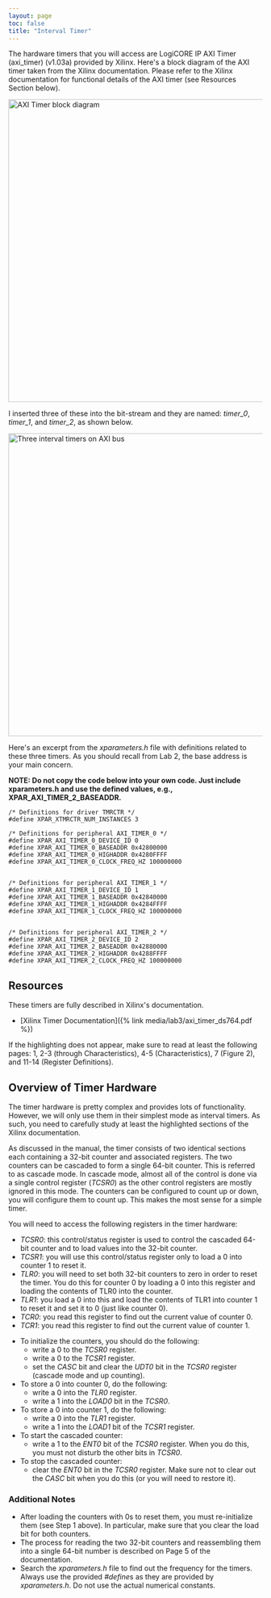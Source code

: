 ```yaml
---
layout: page
toc: false
title: "Interval Timer"
---
```


The hardware timers that you will access are LogiCORE IP AXI Timer (axi_timer) (v1.03a) provided by Xilinx. Here's a block diagram of the AXI timer taken from the Xilinx documentation. Please refer to the Xilinx documentation for functional details of the AXI timer (see Resources Section below).

<img src="{% link media/lab3/axitimerblockdiagram2.jpg %}" width="600" alt="AXI Timer block diagram">


I inserted three of these into the bit-stream and they are named: *timer_0*, *timer_1*, and *timer_2*, as shown below.

<img src="{% link media/lab3/threeintervaltimerdiagram.jpg %}" width="600" alt="Three interval timers on AXI bus">

Here's an excerpt from the *xparameters.h* file with definitions related to these three timers. As you should recall from Lab 2, the base address is your main concern.

**NOTE: Do not copy the code below into your own code. Just include xparameters.h and use the defined values, e.g., XPAR_AXI_TIMER_2_BASEADDR.**

```
/* Definitions for driver TMRCTR */
#define XPAR_XTMRCTR_NUM_INSTANCES 3

/* Definitions for peripheral AXI_TIMER_0 */
#define XPAR_AXI_TIMER_0_DEVICE_ID 0
#define XPAR_AXI_TIMER_0_BASEADDR 0x42800000
#define XPAR_AXI_TIMER_0_HIGHADDR 0x4280FFFF
#define XPAR_AXI_TIMER_0_CLOCK_FREQ_HZ 100000000


/* Definitions for peripheral AXI_TIMER_1 */
#define XPAR_AXI_TIMER_1_DEVICE_ID 1
#define XPAR_AXI_TIMER_1_BASEADDR 0x42840000
#define XPAR_AXI_TIMER_1_HIGHADDR 0x4284FFFF
#define XPAR_AXI_TIMER_1_CLOCK_FREQ_HZ 100000000


/* Definitions for peripheral AXI_TIMER_2 */
#define XPAR_AXI_TIMER_2_DEVICE_ID 2
#define XPAR_AXI_TIMER_2_BASEADDR 0x42880000
#define XPAR_AXI_TIMER_2_HIGHADDR 0x4288FFFF
#define XPAR_AXI_TIMER_2_CLOCK_FREQ_HZ 100000000
```

## Resources 
These timers are fully described in Xilinx's documentation. 

  * [Xilinx Timer Documentation]({% link media/lab3/axi_timer_ds764.pdf %})

If the highlighting does not appear, make sure to read at least the following pages: 1, 2-3 (through Characteristics), 4-5 (Characteristics), 7 (Figure 2), and 11-14 (Register Definitions).

## Overview of Timer Hardware 

The timer hardware is pretty complex and provides lots of functionality. However, we will only use them in their simplest mode as interval timers. As such, you need to carefully study at least the highlighted sections of the Xilinx documentation.

As discussed in the manual, the timer consists of two identical sections each containing a 32-bit counter and associated registers. The two counters can be cascaded to form a single 64-bit counter. This is referred to as cascade mode. In cascade mode, almost all of the control is done via a single control register (*TCSR0*) as the other control registers are mostly ignored in this mode. The counters can be configured to count up or down, you will configure them to count up. This makes the most sense for a simple timer.

You will need to access the following registers in the timer hardware:
  * *TCSR0*: this control/status register is used to control the cascaded 64-bit counter and to load values into the 32-bit counter.
  * *TCSR1*: you will use this control/status register only to load a 0 into counter 1 to reset it.
  * *TLR0*: you will need to set both 32-bit counters to zero in order to reset the timer. You do this for counter 0 by loading a 0 into this register and loading the contents of TLR0 into the counter.
  * *TLR1*: you load a 0 into this and load the contents of TLR1 into counter 1 to reset it and set it to 0 (just like counter 0).
  * *TCR0*: you read this register to find out the current value of counter 0.
  * *TCR1*: you read this register to find out the current value of counter 1.

  - To initialize the counters, you should do the following:
    - write a 0 to the *TCSR0* register.
    - write a 0 to the *TCSR1* register.
    - set the *CASC* bit and clear the *UDT0* bit in the *TCSR0* register (cascade mode and up counting).
  - To store a 0 into counter 0, do the following:
    - write a 0 into the *TLR0* register.
    - write a 1 into the *LOAD0* bit in the *TCSR0*.
  - To store a 0 into counter 1, do the following:
    - write a 0 into the *TLR1* register.
    - write a 1 into the *LOAD1* bit of the *TCSR1* register.
  - To start the cascaded counter:
    - write a 1 to the *ENT0* bit of the *TCSR0* register. When you do this, you must not disturb the other bits in *TCSR0*.
  - To stop the cascaded counter:
    - clear the *ENT0* bit in the *TCSR0* register. Make sure not to clear out the *CASC* bit when you do this (or you will need to restore it).

### Additional Notes
  - After loading the counters with 0s to reset them, you must re-initialize them (see Step 1 above). In particular, make sure that you clear the load bit for both counters.
  - The process for reading the two 32-bit counters and reassembling them into a single 64-bit number is described on Page 5 of the documentation.
  - Search the *xparameters.h* file to find out the frequency for the timers. Always use the provided *#define*s as they are provided by *xparameters.h*. Do not use the actual numerical constants.

